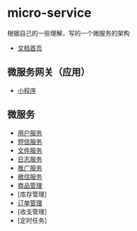 # micro-service

根据自己的一些理解，写的一个微服务的架构

- [文档首页](./docs/README.md)

## 微服务网关（应用）

- [小程序](./docs/app-wxapp.md)

## 微服务

- [用户服务](./service-user.md)
- [短信服务](./service-msg.md)
- [文件服务](./service-media.md)
- [日志服务](./service-log.md)
- [推广服务](./service-track.md)
- [微信服务](./service-wx.md)
- [商品管理](./service-product.md)
- [库存管理]
- [订单管理](./service-order.md)
- [收支管理]
- [定时任务]
